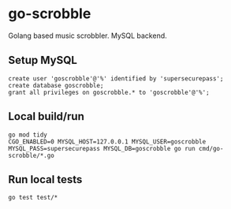 # go-scrobble

Golang based music scrobbler. MySQL backend.


## Setup MySQL

    create user 'goscrobble'@'%' identified by 'supersecurepass';
    create database goscrobble;
    grant all privileges on goscrobble.* to 'goscrobble'@'%';

## Local build/run
    go mod tidy
    CGO_ENABLED=0 MYSQL_HOST=127.0.0.1 MYSQL_USER=goscrobble MYSQL_PASS=supersecurepass MYSQL_DB=goscrobble go run cmd/go-scrobble/*.go


## Run local tests
    go test test/*